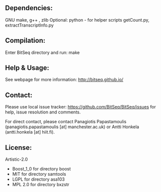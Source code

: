 Dependencies:
---------------------------------------
GNU make, g++ , zlib
Optional:
python - for helper scripts getCount.py, extractTranscriptInfo.py


Compilation:
--------------------------------------
Enter BitSeq directory and run:
make


Help & Usage:
--------------------------------
See webpage for more information:
http://bitseq.github.io/


Contact:
----------------------------------
Please use local issue tracker: https://github.com/BitSeq/BitSeq/issues for 
help, issue resolution and comments.

For direct contact, please contact Panagiotis Papastamoulis
(panagiotis.papastamoulis [at] manchester.ac.uk) or Antti Honkela
(antti.honkela [at] hiit.fi).


License:
----------------------------------
Artistic-2.0 
 + Boost_1_0 for directory boost 
 + MIT for directory samtools
 + LGPL for directory asa103
 + MPL 2.0 for directory bxzstr

